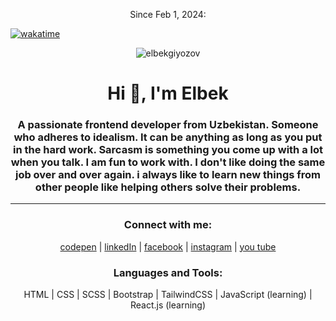 <p align="center">
Since Feb 1, 2024: <br>

[![wakatime](https://wakatime.com/badge/user/018d6315-9e1f-43e0-b4a5-8e5e402d8778.svg)](https://wakatime.com/@018d6315-9e1f-43e0-b4a5-8e5e402d8778) <br>
</p>

<p align="center"> <img src="https://komarev.com/ghpvc/?username=elbekgiyozov&label=Profile%20views&color=0e75b6&style=flat" alt="elbekgiyozov" /> </p>

 
<h1 align="center">Hi 👋, I'm Elbek</h1>
<h3 align="center">A passionate frontend developer from Uzbekistan. Someone who adheres to idealism. It can be anything as long as you put in the hard work. Sarcasm is something you come up with a lot when you talk. I am fun to work with. I don't like doing the same job over and over again. i always like to learn new things from other people like helping others solve their problems.</h3>

<hr> 

<h3 align="center">Connect with me:</h3>
<p align="center">
<a href="https://codepen.io/elbekgiyozov" target="blank">codepen</a> |
<a href="https://linkedin.com/in/elbekgiyozov" target="blank">linkedIn</a> | 
<a href="https://fb.com/elbekgiyozov" target="blank">facebook</a> | 
<a href="https://instagram.com/elbekgiyozov" target="blank">instagram</a> |
<a href="https://www.youtube.com/c/elbekgiyozov" target="blank">you tube</a>
</p>

<h3 align="center">Languages and Tools:</h3>
<p align="center"> HTML | CSS | SCSS | Bootstrap | TailwindCSS | JavaScript (learning) | React.js (learning) </p>
